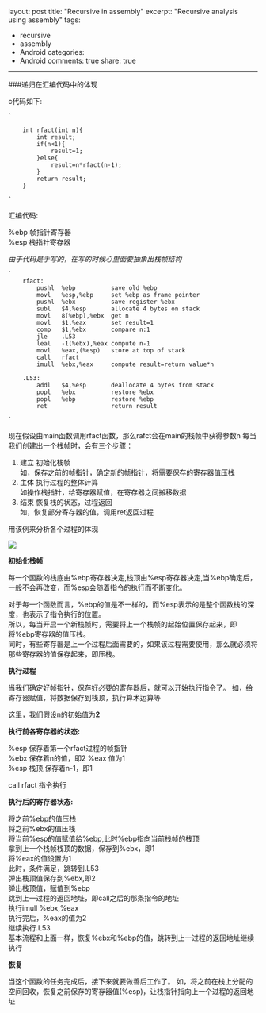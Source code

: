 layout: post
title: "Recursive in assembly"
excerpt: "Recursive analysis using assembly"
tags: 
- recursive
- assembly
- Android
categories:
- Android
comments: true
share: true
---

###递归在汇编代码中的体现


c代码如下:

    `

		int rfact(int n){
			int result;
			if(n<1){
				result=1;				
			}else{
				result=n*rfact(n-1);
			}
			return result;
    	}

	`
<!-- more --> 

汇编代码:

%ebp 帧指针寄存器        
%esp 栈指针寄存器

*由于代码是手写的，在写的时候心里面要抽象出栈帧结构*

    `
		rfact:
			pushl  %ebp          save old %ebp
			movl   %esp,%ebp     set %ebp as frame pointer
			pushl  %ebx          save register %ebx
			subl   $4,%esp       allocate 4 bytes on stack 
			movl   8(%ebp),%ebx	 get n
			movl   $1,%eax       set result=1
	        comp   $1,%ebx       compare n:1
			jle    .L53
			leal   -1(%ebx),%eax compute n-1
			movl   %eax,(%esp)   store at top of stack
			call   rfact
			imull  %ebx,%eax     compute result=return value*n 
		
		.L53:
			addl   $4,%esp       deallocate 4 bytes from stack
			popl   %ebx          restore %ebx
			popl   %ebp          restore %ebp
			ret                  return result 
	
	`
现在假设由main函数调用rfact函数，那么rafct会在main的栈帧中获得参数n
每当我们创建出一个栈帧时，会有三个步骤：

1. 建立    初始化栈帧  
	如，保存之前的帧指针，确定新的帧指针，将需要保存的寄存器值压栈
2. 主体    执行过程的整体计算  
	如操作栈指针，给寄存器赋值，在寄存器之间搬移数据
3. 结束    恢复栈的状态，过程返回  
    如，恢复部分寄存器的值，调用ret返回过程
	
用该例来分析各个过程的体现

![](http://i.imgur.com/d5ollZI.png)

**初始化栈帧**

每一个函数的栈底由%ebp寄存器决定,栈顶由%esp寄存器决定,当%ebp确定后，一般不会再改变，而%esp会随着指令的执行而不断变化。

对于每一个函数而言，%ebp的值是不一样的，而%esp表示的是整个函数栈的深度，也表示了指令执行的位置。  
所以，每当开启一个新栈帧时，需要将上一个栈帧的起始位置保存起来，即将%ebp寄存器的值压栈。  
同时，有些寄存器是上一个过程后面需要的，如果该过程需要使用，那么就必须将那些寄存器的值保存起来，即压栈。

**执行过程**

当我们确定好帧指针，保存好必要的寄存器后，就可以开始执行指令了。
如，给寄存器赋值，将数据保存到栈顶，执行算术运算等

这里，我们假设n的初始值为**2**  
    
**执行前各寄存器的状态:**
  
%esp  保存着第一个rfact过程的帧指针  
%ebx  保存着n的值，即2
%eax  值为1  
%esp  栈顶,保存着n-1，即1

call rfact 指令执行

**执行后的寄存器状态:**  

将之前%ebp的值压栈  
将之前%ebx的值压栈  
将当前%esp的值赋值给%ebp,此时%ebp指向当前栈帧的栈顶  
拿到上一个栈帧栈顶的数据，保存到%ebx，即1  
将%eax的值设置为1  
此时，条件满足，跳转到.L53  
弹出栈顶值保存到%ebx,即2  
弹出栈顶值，赋值到%ebp  
跳到上一过程的返回地址，即call之后的那条指令的地址  
执行imull %ebx,%eax   
执行完后，%eax的值为2  
继续执行.L53  
基本流程和上面一样，恢复%ebx和%ebp的值，跳转到上一过程的返回地址继续执行



**恢复**

当这个函数的任务完成后，接下来就要做善后工作了。
如，将之前在栈上分配的空间回收，恢复之前保存的寄存器值(%esp)，让栈指针指向上一个过程的返回地址






